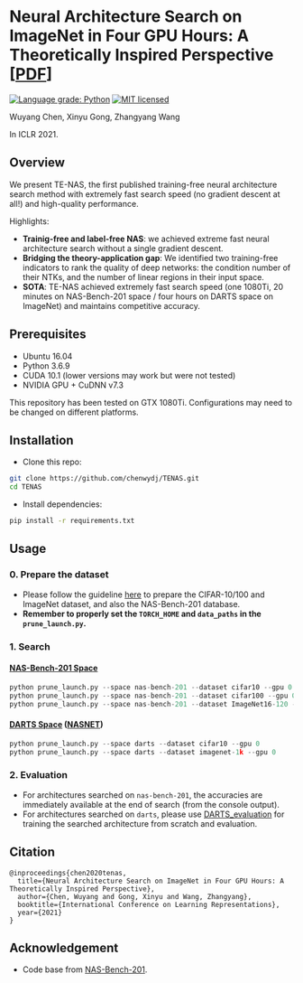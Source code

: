 # Neural Architecture Search on ImageNet in Four GPU Hours: A Theoretically Inspired Perspective [[PDF](https://openreview.net/pdf?id=Cnon5ezMHtu)]

[![Language grade: Python](https://img.shields.io/lgtm/grade/python/g/VITA-Group/TENAS.svg?logo=lgtm&logoWidth=18)](https://lgtm.com/projects/g/VITA-Group/TENAS/context:python)
[![MIT licensed](https://img.shields.io/badge/license-MIT-brightgreen.svg)](LICENSE.md)

Wuyang Chen, Xinyu Gong, Zhangyang Wang

In ICLR 2021.

## Overview

<!--
<p align="center">
  <img src="images/????.gif" alt="ntk_regions" width="300"/></br>
  <span align="center">????</span>
</p>
-->

We present TE-NAS, the first published training-free neural architecture search method with extremely fast search speed (no gradient descent at all!) and high-quality performance.

Highlights:
* **Trainig-free and label-free NAS**: we achieved extreme fast neural architecture search without a single gradient descent.
* **Bridging the theory-application gap**: We identified two training-free indicators to rank the quality of deep networks: the condition number of their NTKs, and the number of linear regions in their input space.
* **SOTA**: TE-NAS achieved extremely fast search speed (one 1080Ti, 20 minutes on NAS-Bench-201 space / four hours on DARTS space on ImageNet) and maintains competitive accuracy.

<!--
<p align="center">
<img src="images/????.png" alt="201" width="550"/></br>
</p>
<p align="center">
<img src="images/????.png" alt="darts_cifar10" width="550"/></br>
</p>
<p align="center">
<img src="images/????.png" alt="darts_imagenet" width="550"/></br>
</p>
-->

<!--
## Methods

<p align="center">
<img src="images/????.png" alt="algorithm" width="800"/></br>
</p>
-->

## Prerequisites
- Ubuntu 16.04
- Python 3.6.9
- CUDA 10.1 (lower versions may work but were not tested)
- NVIDIA GPU + CuDNN v7.3

This repository has been tested on GTX 1080Ti. Configurations may need to be changed on different platforms.

## Installation
* Clone this repo:
```bash
git clone https://github.com/chenwydj/TENAS.git
cd TENAS
```
* Install dependencies:
```bash
pip install -r requirements.txt
```

## Usage
### 0. Prepare the dataset
* Please follow the guideline [here](https://github.com/D-X-Y/AutoDL-Projects#requirements-and-preparation) to prepare the CIFAR-10/100 and ImageNet dataset, and also the NAS-Bench-201 database.
* **Remember to properly set the `TORCH_HOME` and `data_paths` in the `prune_launch.py`.**

### 1. Search
#### [NAS-Bench-201 Space](https://openreview.net/forum?id=HJxyZkBKDr)
```python
python prune_launch.py --space nas-bench-201 --dataset cifar10 --gpu 0
python prune_launch.py --space nas-bench-201 --dataset cifar100 --gpu 0
python prune_launch.py --space nas-bench-201 --dataset ImageNet16-120 --gpu 0
```

#### [DARTS Space](https://openreview.net/forum?id=S1eYHoC5FX) ([NASNET](https://openaccess.thecvf.com/content_cvpr_2018/html/Zoph_Learning_Transferable_Architectures_CVPR_2018_paper.html))
```python
python prune_launch.py --space darts --dataset cifar10 --gpu 0
python prune_launch.py --space darts --dataset imagenet-1k --gpu 0
```

### 2. Evaluation
* For architectures searched on `nas-bench-201`, the accuracies are immediately available at the end of search (from the console output).
* For architectures searched on `darts`, please use [DARTS_evaluation](https://github.com/chenwydj/DARTS_evaluation) for training the searched architecture from scratch and evaluation.


## Citation
```
@inproceedings{chen2020tenas,
  title={Neural Architecture Search on ImageNet in Four GPU Hours: A Theoretically Inspired Perspective},
  author={Chen, Wuyang and Gong, Xinyu and Wang, Zhangyang},
  booktitle={International Conference on Learning Representations},
  year={2021}
}
```

## Acknowledgement
* Code base from [NAS-Bench-201](https://github.com/D-X-Y/AutoDL-Projects/blob/master/docs/NAS-Bench-201.md).
